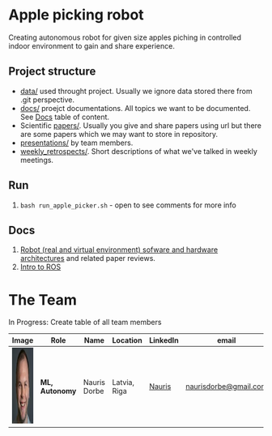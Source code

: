 # Apple picking robot

Creating autonomous robot for given size apples piching in controlled indoor environment to gain and share experience.

## Project structure

* [data/](data/) used throught project. Usually we ignore data stored there from .git perspective.
* [docs/](docs/) proejct documentations. All topics we want to be documented. See [Docs](#docs) table of content.
* Scientific [papers/](papers/). Usually you give and share papers using url but there are some papers which we may want to store in repository.
* [presentations/](presentations/) by team members.
* [weekly_retrospects/](weekly_retrospects/). Short descriptions of what we've talked in weekly meetings.

## Run

1. `bash run_apple_picker.sh` - open to see comments for more info

## Docs

1. [Robot (real and virtual environment) sofware and hardware architectures](docs/ArchitectureProposal.md) and related paper reviews.
2. [Intro to ROS](docs/ROS.md)

# The Team

In Progress: Create table of all team members

|     Image              |     Role      |      Name      |    Location   | LinkedIn    |     email   |
|------------------------|---------------|----------------|---------------|-------------|-------------|
| <img src="./images/nauris_dorbe.jpg" alt="Nauris Dorbe" width="150" height="150"> |__ML, Autonomy__| Nauris Dorbe | Latvia, Riga | [Nauris](https://www.linkedin.com/in/naurisdorbe) | <naurisdorbe@gmail.com> |
